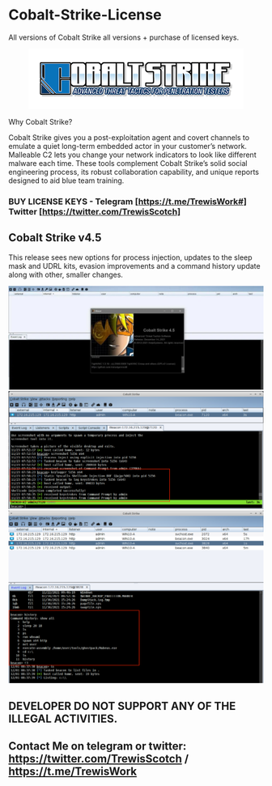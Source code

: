 # Cobalt-Strike-License
 All versions of Cobalt Strike all versions + purchase of licensed keys.

  <p align="center">
    <img alt="Cobalt Strike " src="https://github.com/trewisscotch/Cobalt-Strike-Licensed-Key/blob/main/Cobalt.png"/>
  </p>
  
Why Cobalt Strike?

Cobalt Strike gives you a post-exploitation agent and covert channels to emulate a quiet long-term embedded actor in your customer’s network. Malleable C2 lets you change your network indicators to look like different malware each time. These tools complement Cobalt Strike’s solid social engineering process, its robust collaboration capability, and unique reports designed to aid blue team training.

### BUY LICENSE KEYS - Telegram [https://t.me/TrewisWork#] Twitter [https://twitter.com/TrewisScotch]

## Cobalt Strike v4.5
 This release sees new options for process injection, updates to the sleep mask and UDRL kits, evasion improvements and a command history update along with other, smaller changes.
 
<img alt="Cobalt Strike " src="https://github.com/trewisscotch/Cobalt-Strike-Licensed-Key/blob/main/screenshot_cs.jpeg"/>
 
<img alt="Cobalt Strike " src="https://github.com/trewisscotch/Cobalt-Strike-Licensed-Key/blob/main/cs4.5_history_command%20.png"/>
  
<img alt="Cobalt Strike " src="https://github.com/trewisscotch/Cobalt-Strike-Licensed-Key/blob/main/cs4.5_history_command1.png"/>

## DEVELOPER DO NOT SUPPORT ANY OF THE ILLEGAL ACTIVITIES.

## Contact Me on telegram or twitter: https://twitter.com/TrewisScotch / https://t.me/TrewisWork
